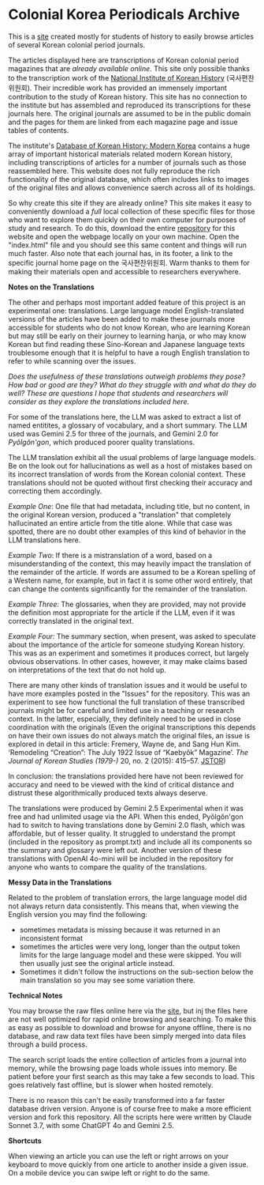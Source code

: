 # Colonial Korea Periodicals Archive



This is a [site](https://yeoksayeou.github.io/) created mostly for students of history to easily browse articles of several Korean colonial period journals. 

The articles displayed here are transcriptions of Korean colonial period magazines that are *already available online*. This site only possible thanks to the transcription work of the [National Institute of Korean History](https://db.history.go.kr/) (국사편찬위원회). Their incredible work has provided an immensely important contribution to the study of Korean history. This site has no connection to the institute but has assembled and reproduced its transcriptions for these journals here. The original journals are assumed to be in the public domain and the pages for them are linked from each magazine page and issue tables of contents.

The institute's [Database of Korean History: Modern Korea](https://db.history.go.kr/modern/) contains a huge array of important historical materials related modern Korean history, including transcriptions of articles for a number of journals such as those reassembled here. This website does not fully reproduce the rich functionality of the original database, which often includes links to images of the original files and allows convenience saerch across all of its holdings. 

So why create this site if they are already online? This site makes it easy to conveniently download a *full* local collection of these specific files for those who want to explore them quickly on their own computer for purposes of study and research. To do this, download the entire [repository](https://github.com/yeoksayeou/yeoksayeou.github.io) for this website and open the webpage locally on your own machine. Open the "index.html" file and you should see this same content and things will run much faster. Also note that each journal has, in its footer, a link to the specific journal home page on the 국사편찬위원회. Warm thanks to them for making their materials open and accessible to researchers everywhere.

**Notes on the Translations**

The other and perhaps most important added feature of this project is an experimental one: translations. Large language model English-translated versions of the articles have been added to make these journals more accessible for students who do not know Korean, who are learning Korean but may still be early on their journey to learning hanja, or who may know Korean but find reading these Sino-Korean and Japanese language texts troublesome enough that it is helpful to have a rough English translation to refer to while scanning over the issues. 

*Does the usefulness of these translations outweigh problems they pose? How bad or good are they? What do they struggle with and what do they do well? These are questions I hope that students and researchers will consider as they explore the translations included here.*

For some of the translations here, the LLM was asked to extract a list of named entitites, a glossary of vocabulary, and a short summary. The LLM used was Gemini 2.5 for three of the journals, and Gemini 2.0 for *Pyŏlgŏn'gon*, which produced poorer quality translations.

The LLM translation exhibit all the usual problems of large language models. Be on the look out for hallucinations as well as a host of mistakes based on its incorrect translation of words from the Korean colonial context. These translations should not be quoted without first checking their accuracy and correcting them accordingly.

*Example One*: One file that had metadata, including title, but no content, in the original Korean version, produced a "translation" that completely hallucinated an entire article from the title alone. While that case was spotted, there are no doubt other examples of this kind of behavior in the LLM translations here. 

*Example Two*: If there is a mistranslation of a word, based on a misunderstanding of the context, this may heavily impact the translation of the remainder of the article. If words are assumed to be a Korean spelling of a Western name, for example, but in fact it is some other word entirely, that can change the contents significantly for the remainder of the translation. 

*Example Three:* The glossaries, when they are provided, may not provide the definition most appropriate for the article if the LLM, even if it was correctly translated in the original text.

*Example Four:* The summary section, when present, was asked to speculate about the importance of the article for someone studying Korean history. This was as an experiment and sometimes it produces correct, but largely obvious observations. In other cases, however, it may make claims based on interpretations of the text that do not hold up. 

There are many other kinds of translation issues and it would be useful to have more examples posted in the "Issues" for the repository. This was an experiment to see how functional the full translation of these transcribed journals might be for careful and limited use in a teaching or research context. In the latter, especially, they definitely need to be used in close coordination with the originals (Even the original transcriptions this depends on have their own issues do not always match the original files, an issue is explored in detail in this article: Fremery, Wayne de, and Sang Hun Kim. ‘Remodeling “Creation”: The July 1922 Issue of “Kaebyŏk” Magazine’. *The Journal of Korean Studies (1979-)* 20, no. 2 (2015): 415–57. [JSTOR]( https://www.jstor.org/stable/43919327)) 

In conclusion: the translations provided here have not been reviewed for accuracy and need to be viewed with the kind of critical distance and distrust these algorithmically produced texts always deserve.

The translations were produced by Gemini 2.5 Experimental when it was free and had unlimited usage via the API. When this ended, Pyŏlgŏn'gon had to switch to having translations done by Gemini 2.0 flash, which was affordable, but of lesser quality. It struggled to understand the prompt (included in the repository as prompt.txt) and include all its components so the summary and glossary were left out. Another version of these translations with OpenAI 4o-mini will be included in the repository for anyone who wants to compare the quality of the translations. 

**Messy Data in the Translations** 

Related to the problem of translation errors, the large language model did not always return data consistently. This means that, when viewing the English version you may find the following:

- sometimes metadata is missing because it was returned in an inconsistent format
- sometimes the articles were very long, longer than the output token limits for the  large language model and these were skipped. You will then usually just see the original article instead.
- Sometimes it didn't follow the instructions on the sub-section below the main translation so you may see some variation there.

**Technical Notes** 

You may browse the raw files online here via the [site](https://yeoksayeou.github.io/), but inj the files here are not well optimized for rapid online browsing and searching. To make this as easy as possible to download and browse for anyone offline, there is no database, and raw data text files have been simply merged into data files through a build process. 

The search script loads the entire collection of articles from a journal into memory, while the browsing page loads whole issues into memory. Be patient before your first search as this may take a few seconds to load. This goes relatively fast offline, but is slower when hosted remotely. 

There is no reason this can't be easily transformed into a far faster database driven version. Anyone is of course free to make a more efficient version and fork this repository. All the scripts here were written by Claude Sonnet 3.7, with some ChatGPT 4o and Gemini 2.5.

**Shortcuts**

When viewing an article you can use the left or right arrows on your keyboard to move quickly from one article to another inside a given issue. On a mobile device you can swipe left or right to do the same. 

